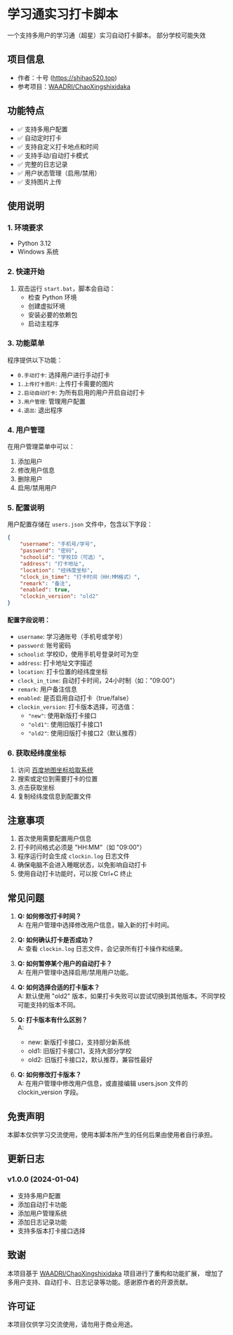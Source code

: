 # 学习通实习打卡脚本

一个支持多用户的学习通（超星）实习自动打卡脚本。
部分学校可能失效

## 项目信息

- 作者：十号 (https://shihao520.top)
- 参考项目：[WAADRI/ChaoXingshixidaka](https://github.com/WAADRI/ChaoXingshixidaka)

## 功能特点

- ✅ 支持多用户配置
- ✅ 自动定时打卡
- ✅ 支持自定义打卡地点和时间
- ✅ 支持手动/自动打卡模式
- ✅ 完整的日志记录
- ✅ 用户状态管理（启用/禁用）
- ✅ 支持图片上传

## 使用说明

### 1. 环境要求

- Python 3.12
- Windows 系统

### 2. 快速开始

1. 双击运行 `start.bat`，脚本会自动：
   - 检查 Python 环境
   - 创建虚拟环境
   - 安装必要的依赖包
   - 启动主程序

### 3. 功能菜单

程序提供以下功能：

- `0.手动打卡`: 选择用户进行手动打卡
- `1.上传打卡图片`: 上传打卡需要的图片
- `2.启动自动打卡`: 为所有启用的用户开启自动打卡
- `3.用户管理`: 管理用户配置
- `4.退出`: 退出程序

### 4. 用户管理

在用户管理菜单中可以：

1. 添加用户
2. 修改用户信息
3. 删除用户
4. 启用/禁用用户

### 5. 配置说明

用户配置存储在 `users.json` 文件中，包含以下字段：

```json
{
    "username": "手机号/学号",
    "password": "密码",
    "schoolid": "学校ID（可选）",
    "address": "打卡地址",
    "location": "经纬度坐标",
    "clock_in_time": "打卡时间（HH:MM格式）",
    "remark": "备注",
    "enabled": true,
    "clockin_version": "old2"
}
```

#### 配置字段说明：
- `username`: 学习通账号（手机号或学号）
- `password`: 账号密码
- `schoolid`: 学校ID，使用手机号登录时可为空
- `address`: 打卡地址文字描述
- `location`: 打卡位置的经纬度坐标
- `clock_in_time`: 自动打卡时间，24小时制（如："09:00"）
- `remark`: 用户备注信息
- `enabled`: 是否启用自动打卡（true/false）
- `clockin_version`: 打卡版本选择，可选值：
  - `"new"`: 使用新版打卡接口
  - `"old1"`: 使用旧版打卡接口1
  - `"old2"`: 使用旧版打卡接口2（默认推荐）

### 6. 获取经纬度坐标

1. 访问 [百度地图坐标拾取系统](http://api.map.baidu.com/lbsapi/getpoint/index.html)
2. 搜索或定位到需要打卡的位置
3. 点击获取坐标
4. 复制经纬度信息到配置文件

## 注意事项

1. 首次使用需要配置用户信息
2. 打卡时间格式必须是 "HH:MM"（如 "09:00"）
3. 程序运行时会生成 `clockin.log` 日志文件
4. 确保电脑不会进入睡眠状态，以免影响自动打卡
5. 使用自动打卡功能时，可以按 Ctrl+C 终止

## 常见问题

1. **Q: 如何修改打卡时间？**  
   A: 在用户管理中选择修改用户信息，输入新的打卡时间。

2. **Q: 如何确认打卡是否成功？**  
   A: 查看 `clockin.log` 日志文件，会记录所有打卡操作和结果。

3. **Q: 如何暂停某个用户的自动打卡？**  
   A: 在用户管理中选择启用/禁用用户功能。

4. **Q: 如何选择合适的打卡版本？**  
   A: 默认使用 "old2" 版本，如果打卡失败可以尝试切换到其他版本。不同学校可能支持的版本不同。

5. **Q: 打卡版本有什么区别？**  
   A: 
   - new: 新版打卡接口，支持部分新系统
   - old1: 旧版打卡接口1，支持大部分学校
   - old2: 旧版打卡接口2，默认推荐，兼容性最好

6. **Q: 如何修改打卡版本？**  
   A: 在用户管理中修改用户信息，或直接编辑 users.json 文件的 clockin_version 字段。

## 免责声明

本脚本仅供学习交流使用，使用本脚本所产生的任何后果由使用者自行承担。

## 更新日志

### v1.0.0 (2024-01-04)
- 支持多用户配置
- 添加自动打卡功能
- 添加用户管理系统
- 添加日志记录功能
- 支持多版本打卡接口选择

## 致谢

本项目基于 [WAADRI/ChaoXingshixidaka](https://github.com/WAADRI/ChaoXingshixidaka) 项目进行了重构和功能扩展，
增加了多用户支持、自动打卡、日志记录等功能。感谢原作者的开源贡献。

## 许可证

本项目仅供学习交流使用，请勿用于商业用途。

